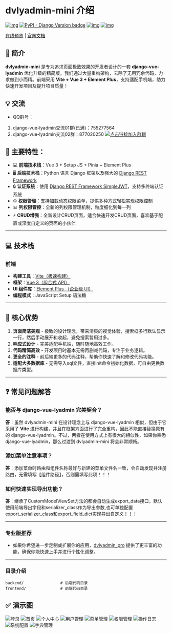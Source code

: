 # dvlyadmin-mini 介绍

[![img](https://img.shields.io/badge/python-%3E=3.11.x-green.svg)](https://python.org/)  [![PyPI - Django Version badge](https://img.shields.io/badge/django%20versions-%3E%3D%204.x-blue)](https://docs.djangoproject.com/zh-hans/4.1/) [![img](https://img.shields.io/badge/node-%3E%3D%2014.0.0-brightgreen)](https://nodejs.org/zh-cn/) [![img](https://gitee.com/lybbn/dvlyadmin-mini/badge/star.svg?theme=dark)](https://gitee.com/lybbn/dvlyadmin-mini)

[在线预览](https://dvlyadmin-mini.lybbn.cn) | [官网文档](https://doc.lybbn.cn/dvlyadmin_mini/introduce.html)

## 🌟 简介

**dvlyadmin-mini** 是专为追求页面极致效果的开发者设计的一套 **django-vue-lyadmin** 优化升级的精简版。我们通过大量重构架构，去除了无用冗余代码，力求做到小而精。前端采用 **Vite + Vue 3 + Element Plus**，支持适配手机端，助力快速开发项目及提升项目质量！

## 💡 交流

- QQ群号：

1. django-vue-lyadmin交流01群(已满)：755277564
1. django-vue-lyadmin交流02群：877020250 <a target="_blank" href="https://qm.qq.com/cgi-bin/qm/qr?k=bQteR0foj1tZuZE0kdVF3XV9xozOmr9p&jump_from=webapi&authKey=8GRzb/ATMG1hXE7G1n2oCHyoHrP0+mg7xBzskR6mnw8eqb9LTv6FuAhHtoqs2F3y"><img border="0" src="//pub.idqqimg.com/wpa/images/group.png" alt="点击链接加入群聊" title="django-vue-lyadmin交流02群"></a>

## 🎨 主要特性：

- 💻 **前端技术栈**：Vue 3 + Setup JS + Pinia + Element Plus
- 🖥️ **后端技术栈**：Python 语言 Django 框架以及强大的 [Django REST Framework](https://pypi.org/project/djangorestframework)
- 🔒 **认证系统**：使用 [Django REST Framework SimpleJWT](https://pypi.org/project/djangorestframework-simplejwt)，支持多终端认证系统
- ⚙️ **权限管理**：支持加载动态权限菜单，提供多种方式轻松实现权限控制
- 📊 **列权限管控**：全新的列权限管理机制，粒度细化到每一列
- ⚡️ **CRUD增强**：全新设计CRUD页面，适合快速开发CRUD页面，喜欢基于配置或深度自定义的页面的小伙伴
---

## 💻 技术栈

### 前端

- **构建工具**：[Vite（极速构建）](https://vitejs.dev/)
- **框架**：[Vue 3（组合式 API）](https://vuejs.org/)
- **UI 组件库**：[Element Plus （企业级 UI）](https://element-plus.org/)
- **编程模式**：JavaScript Setup 语法糖

---

## 💪 核心优势

1. **页面简洁美观** - 极致的设计理念，带来清爽的视觉体验，搜索框多行默认显示一行，然后手动展开和收起，避免搜索暂用过多。
2. **响应式设计** - 完美适配手机端，随时随地高效工作。
3. **代码精简高效** - 开发项目时基本无需再删减代码，专注于业务逻辑。
4. **更全的注释** - 前后端更多的代码注释，帮助你快速了解和修改代码功能。
5. **适配大多数据库** - 无需导入sql文件，直接init命令初始化数据，可自由更换数据库类型。
---

## ❓ 常见问题解答

### 能否与 django-vue-lyadmin 完美契合？

**答**：虽然 dvlyadmin-mini 在设计理念上与 django-vue-lyadmin 相似，但由于它采用了 **Vite** 进行构建，并且在框架方面进行了完全重构，因此不能直接替换原有的 django-vue-lyadmin。不过，两者在使用方式上有很大的相似性，如果你熟悉 django-vue-lyadmin，那么过渡到 dvlyadmin-mini 将会非常顺畅。

### 添加菜单注意事项？

**答**：添加菜单时路由和组件名称最好与新建的菜单文件名一致，会自动发现并注册路由，无需填写【组件路径】，否则需填写此项！！！

### 如何快速实现导出功能？

**答**：继承了CustomModelViewSet方法的都会自动生成export_data接口，默认使用前端导出字段和serializer_class作为导出参数,也可单独配置export_serializer_class和export_field_dict实现导出自定义！！！

---

### 专业版推荐

- 如果你希望进一步定制或扩展你的应用，[dvlyadmin_pro](https://doc.lybbn.cn/support/subscribe.html) 提供了更丰富的功能，确保你能快速上手并进行个性化调整。

---

### 目录介绍

```
backend/                # 后端代码目录
frontend/               # 前端代码目录
```

## ✅ 演示图

![登录](https://foruda.gitee.com/images/1752461064099761356/404e5c89_4823422.png "wechat_2025-07-14_104123_881.png")
![首页](https://foruda.gitee.com/images/1752461080317609620/bbc20f96_4823422.png "wechat_2025-07-14_104159_622.png")
![个人中心](https://foruda.gitee.com/images/1752461095093419420/509ffd91_4823422.png "wechat_2025-07-14_104208_520.png")
![用户管理](https://foruda.gitee.com/images/1752461107939022968/53d97e3d_4823422.png "wechat_2025-07-14_104237_798.png")
![菜单管理](https://foruda.gitee.com/images/1752461123060391528/e0e5573d_4823422.png "wechat_2025-07-14_104252_982.png")
![权限管理](https://foruda.gitee.com/images/1752461137054532488/065360f7_4823422.png "wechat_2025-07-14_104304_906.png")
![操作日志](https://foruda.gitee.com/images/1752461150156275848/b71b3e88_4823422.png "wechat_2025-07-14_104319_022.png")
![系统配置](https://foruda.gitee.com/images/1752461163988365301/7817a2e2_4823422.png "wechat_2025-07-14_104328_836.png")
![字典管理](https://foruda.gitee.com/images/1752461182186356276/8ff97750_4823422.png "wechat_2025-07-14_104336_924.png")